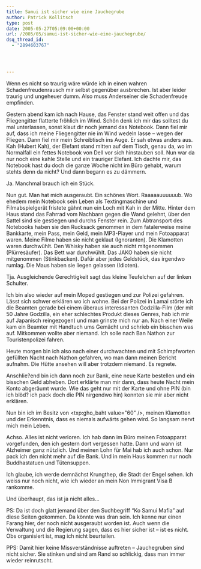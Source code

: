 ```yaml
---
title: Samui ist sicher wie eine Jauchegrube
author: Patrick Kollitsch
type: post
date: 2005-05-27T05:09:00+00:00
url: /2005/05/samui-ist-sicher-wie-eine-jauchegrube/
dsq_thread_id:
  - "2894603767"




---
```

Wenn es nicht so traurig wäre würde ich in einen wahren Schadenfreudenrausch mir selbst gegenüber ausbrechen. Ist aber leider traurig und ungeheuer dumm. Also muss Anderseiner die Schadenfreude empfinden.

Gestern abend kam ich nach Hause, das Fenster stand weit offen und das Fliegengitter flatterte fröhlich im Wind. Schön denk ich mir das solltest du mal unterlassen, sonst klaut dir noch jemand das Notebook. Dann fiel mir auf, dass ich meine Fliegengitter nie im Wind wedeln lasse &#8211; wegen der Fliegen. Dann fiel mir mein Schreibtisch ins Auge. Er sah etwas anders aus. Kah (Hubert Kah), der Elefant stand mitten auf dem Tisch, genau da, wo im Normalfall ein fettes Notebook von Dell vor sich hinstauben soll. Nun war da nur noch eine kahle Stelle und ein trauriger Elefant. Ich dachte mir, das Notebook hast du doch die ganze Woche nicht im Büro gehabt, warum stehts denn da nicht? Und dann begann es zu dämmern.

Ja. Manchmal brauch ich ein Stück.

Nun gut. Man hat mich ausgeraubt. Ein schönes Wort. Raaaaauuuuuub. Wo ehedem mein Notebook sein Leben als Textingmaschine und Filmabspielgerät fristete gähnt nun ein Loch mit Kah in der Mitte. Hinter dem Haus stand das Fahrrad vom Nachbarn gegen die Wand gelehnt, über den Sattel sind sie gestiegen und durchs Fenster rein. Zum Abtransport des Notebooks haben sie den Rucksack genommen in dem fatalerweise meine Bankkarte, mein Pass, mein Geld, mein MP3-Player und mein Fotoapparat waren. Meine Filme haben sie nicht geklaut (Ignoranten). Die Klamotten waren durchwühlt. Den Whisky haben sie auch nicht mitgenommen (Plürresäufer). Das Bett war durchwühlt. Das JAKO haben sie nicht mitgenommen (Stinkbacken). Dafür aber jedes Geldstück, das irgendwo rumlag. Die Maus haben sie liegen gelassen (Idioten).

Tja. Ausgleichende Gerechtigkeit sagt das kleine Teufelchen auf der linken Schulter.

Ich bin also wieder auf mein Moped gestiegen und zur Polizei gefahren. Lässt sich schwer erklären wo ich wohne. Bei der Polizei in Lamai störte ich die Beamten gerade bei einem überaus interessanten Godzilla-Film (der mit 50 Jahre Godzilla, ein eher schlechtes Produkt dieses Genres, hab ich mir auf Japanisch reingezogen) und man grinste mich nur an. Nach einer Weile kam ein Beamter mit Handtuch ums Gemächt und schrieb ein bisschen was auf. Mitkommen wollte aber niemand. Ich solle nach Ban Nathon zur Touristenpolizei fahren.

Heute morgen bin ich also nach einer durchwachten und mit Schimpfworten gefüllten Nacht nach Nathon gefahren, wo man dann meinen Bericht aufnahm. Die Hütte ansehen will aber trotzdem niemand. Es regnete.

Anschlie?end bin ich dann noch zur Bank, eine neue Karte bestellen und ein bisschen Geld abheben. Dort erklärte man mir dann, dass heute Nacht mein Konto abgeräumt wurde. Wie das geht nur mit der Karte und ohne PIN (bin ich blöd? ich pack doch die PIN nirgendwo hin) konnten sie mir aber nicht erklären.

Nun bin ich im Besitz von <txp:gho_baht value="60" />, meinen Klamotten und der Erkenntnis, dass es niemals aufwärts gehen wird. So langsam nervt mich mein Leben.

Achso. Alles ist nicht verloren. Ich hab dann im Büro meinen Fotoapparat vorgefunden, den ich gestern dort vergessen hatte. Dann und wann ist Alzheimer ganz nützlich. Und meinen Lohn für Mai hab ich auch schon. Nur pack ich den nicht mehr auf die Bank. Und in mein Haus kommen nur noch Buddhastatuen und Tütensuppen.

Ich glaube, ich werde demnächst Krungthep, die Stadt der Engel sehen. Ich weiss nur noch nicht, wie ich wieder an mein Non Immigrant Visa B rankomme. 

Und überhaupt, das ist ja nicht alles&#8230;

PS: Da ist doch glatt jemand über den Suchbegriff &#8220;Ko Samui Mafia&#8221; auf diese Seiten gekommen. Da könnte was dran sein. Ich kenne nur einen Farang hier, der noch nicht ausgeraubt worden ist. Auch wenn die Verwaltung und die Regierung sagen, dass es hier sicher ist &#8211; ist es nicht. Obs organisiert ist, mag ich nicht beurteilen.

PPS: Damit hier keine Missverständnisse auftreten &#8211; Jauchegruben sind nicht sicher. Sie stinken und sind am Rand so schlickig, dass man immer wieder reinrutscht.